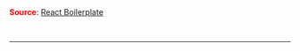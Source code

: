 &nbsp;

<span style="color:red;">**Source**</span>: [React Boilerplate](https://github.com/react-boilerplate/react-boilerplate?tab=readme-ov-file)  

&nbsp;

---